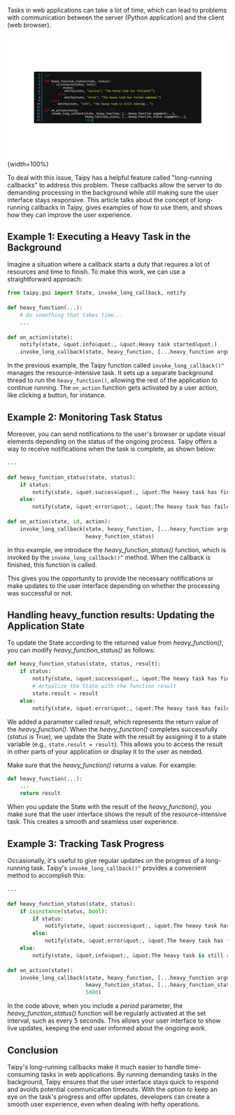 
Tasks in web applications can take a lot of time, which can lead to problems with communication between 
the server (Python application) and the client (web browser).

![Long Running Callbacks](long_running_callbacks.png){width=100%}

To deal with this issue, Taipy has a helpful feature called "long-running callbacks" to address this problem. 
These callbacks allow the server to do demanding processing in the background while still making sure 
the user interface stays responsive. 
This article talks about the concept of long-running callbacks in Taipy, gives examples of how to use them, 
and shows how they can improve the user experience.

## Example 1: Executing a Heavy Task in the Background

Imagine a situation where a callback starts a duty that requires a lot of resources and time to finish. 
To make this work, we can use a straightforward approach:

```py
from taipy.gui import State, invoke_long_callback, notify
 
def heavy_function(...):
    # Do something that takes time...
    ...
 
def on_action(state):
    notify(state, &quot;info&quot;, &quot;Heavy task started&quot;)
    invoke_long_callback(state, heavy_function, [...heavy_function arguments...])
```

In the previous example, the Taipy function called `invoke_long_callback()^` manages the resource-intensive task. 
It sets up a separate background thread to run the `heavy_function()`, allowing the rest of the application to continue running. 
The `on_action` function gets activated by a user action, like clicking a button, for instance.

## Example 2: Monitoring Task Status

Moreover, you can send notifications to the user's browser or update visual elements depending on the status of the ongoing process. 
Taipy offers a way to receive notifications when the task is complete, as shown below:

```py
...
 
def heavy_function_status(state, status):
    if status:
        notify(state, &quot;success&quot;, &quot;The heavy task has finished!&quot;)
    else:
        notify(state, &quot;error&quot;, &quot;The heavy task has failed&quot;)
 
def on_action(state, id, action):
    invoke_long_callback(state, heavy_function, [...heavy_function arguments...],
                         heavy_function_status)
```

In this example, we introduce the *heavy_function_status()* function, which is invoked by the `invoke_long_callback()^` method. 
When the callback is finished, this function is called. 

This gives you the opportunity to provide the necessary notifications or make updates to the user interface depending 
on whether the processing was successful or not.

## Handling heavy_function results: Updating the Application State

To update the State according to the returned value from *heavy_function()*, you can modify *heavy_function_status()* as follows:

```py
def heavy_function_status(state, status, result):
    if status:
        notify(state, &quot;success&quot;, &quot;The heavy task has finished!&quot;)
        # Actualize the State with the function result
        state.result = result
    else:
        notify(state, &quot;error&quot;, &quot;The heavy task has failed&quot;)
```

We added a parameter called *result*, which represents the return value of the *heavy_function()*. When the *heavy_function()* 
completes successfully (*status* is True), 
we update the State with the result by assigning it to a state variable (e.g., `state.result = result`). 
This allows you to access the result in other parts of your application or display it to the user as needed.

Make sure that the *heavy_function()* returns a value. For example:


```py
def heavy_function(...):
    ...
    return result
```

When you update the State with the result of the *heavy_function()*, you make sure that the user interface shows 
the result of the resource-intensive task. 
This creates a smooth and seamless user experience.

## Example 3: Tracking Task Progress

Occasionally, it's useful to give regular updates on the progress of a long-running task. Taipy's `invoke_long_callback()^` 
provides a convenient method to accomplish this:

```py
...
 
def heavy_function_status(state, status):
    if isinstance(status, bool):
        if status:
            notify(state, &quot;success&quot;, &quot;The heavy task has finished!&quot;)
        else:
            notify(state, &quot;error&quot;, &quot;The heavy task has failed somehow.&quot;)
    else:
        notify(state, &quot;info&quot;, &quot;The heavy task is still running...&quot;)
 
def on_action(state):
    invoke_long_callback(state, heavy_function, [...heavy_function arguments...],
                         heavy_function_status, [...heavy_function_status arguments...],
                         5000)
```

In the code above, when you include a *period* parameter, the *heavy_function_status()* function will be regularly activated 
at the set interval, such as every 5 seconds. 
This allows your user interface to show live updates, keeping the end user informed about the ongoing work.

## Conclusion

Taipy's long-running callbacks make it much easier to handle time-consuming tasks in web applications. 
By running demanding tasks in the background, Taipy ensures that the user interface stays quick to respond 
and avoids potential communication timeouts. 
With the option to keep an eye on the task's progress and offer updates, developers can create a smooth user experience, 
even when dealing with hefty operations.
